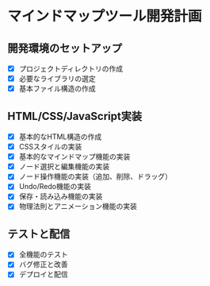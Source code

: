 # マインドマップツール開発計画

## 開発環境のセットアップ
- [x] プロジェクトディレクトリの作成
- [x] 必要なライブラリの選定
- [x] 基本ファイル構造の作成

## HTML/CSS/JavaScript実装
- [x] 基本的なHTML構造の作成
- [x] CSSスタイルの実装
- [x] 基本的なマインドマップ機能の実装
- [x] ノード選択と編集機能の実装
- [x] ノード操作機能の実装（追加、削除、ドラッグ）
- [x] Undo/Redo機能の実装
- [x] 保存・読み込み機能の実装
- [x] 物理法則とアニメーション機能の実装

## テストと配信
- [x] 全機能のテスト
- [x] バグ修正と改善
- [x] デプロイと配信
